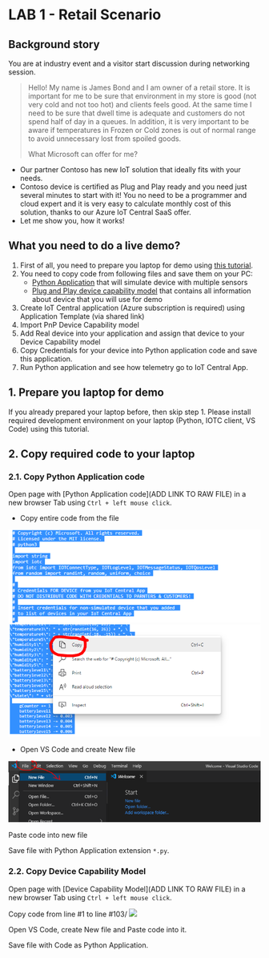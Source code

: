 # LAB 1 - Retail Scenario

## Background story
You are at industry event and a visitor start discussion during networking session.
> Hello! 
My name is James Bond and I am owner of a retail store. It is important for me to be sure that environment in my store is good (not very cold and not too hot) and clients feels good. At the same time I need to be sure that dwell time is adequate and customers do not spend half of day in a queues. In addition, it is very important to be aware if temperatures in Frozen or Cold zones is out of normal range to avoid unnecessary lost from spoiled goods.
>
> What Microsoft can offer for me?

-	Our partner Contoso has new IoT solution that ideally fits with your needs.
-	Contoso device is certified as Plug and Play ready and you need just several minutes to start with it! You no need to be a programmer and cloud expert and it is very easy to calculate monthly cost of this solution, thanks to our Azure IoT Central SaaS offer.
-	Let me show you, how it works!

## What you need to do a live demo?
1. First of all, you need to prepare you laptop for demo using [this tutorial](link).
2. You need to copy code from following files and save them on your PC:
   - [Python Application](lab1/Multiple-Sensors-Devices_App.py) that will simulate device with multiple sensors
   - [Plug and Play device capability model](lab1/Multi_Thermostat_Occupancy%20-%20capability%20model.json) that contains all information about device that you will use for demo
3. Create IoT Central application (Azure subscription is required) using Application Template (via shared link)
4. Import PnP Device Capability model
5. Add Real device into your application and assign that device to your Device Capability model
6. Copy Credentials for your device into Python application code and save this application.
7. Run Python application and see how telemetry go to IoT Central App.

## 1. Prepare you laptop for demo
If you already prepared your laptop before, then skip step 1.
Please install required development environment on your laptop  (Python, IOTC client, VS Code) using this tutorial.

## 2. Copy required code to your laptop
### 2.1. Copy Python Application code
Open page with [Python Application code](ADD LINK TO RAW FILE) in a new browser Tab using `Ctrl + left mouse click`.

 - Copy entire code from the file
 
![](lab1/lab1-1.PNG)
![](lab1/lab1-2.PNG)

 - Open VS Code and create New file

![](lab1/lab1-3.PNG)

Paste code into new file

Save file with Python Application extension `*.py`. 

### 2.2. Copy Device Capability Model
Open page with [Device Capability Model](ADD LINK TO RAW FILE) in a new browser Tab using `Ctrl + left mouse click`.

Copy code from line #1 to line #103/
![](media/lab1/Save-Run.png)

Open VS Code, create New file and Paste code into it.

Save file with Code as Python Application.

